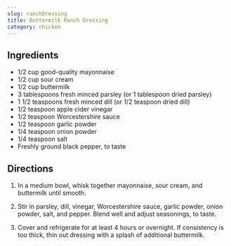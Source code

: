 ```yaml
---
slug: ranchDressing
title: Buttermilk Ranch Dressing
category: chicken
---
```


Ingredients
-----------

*   1/2 cup good-quality mayonnaise
*   1/2 cup sour cream
*   1/2 cup buttermilk
*   3 tablespoons fresh minced parsley (or 1 tablespoon dried parsley)
*   1 1/2 teaspoons fresh minced dill (or 1/2 teaspoon dried dill)
*   1/2 teaspoon apple cider vinegar
*   1/2 teaspoon Worcestershire sauce
*   1/2 teaspoon garlic powder
*   1/4 teaspoon onion powder
*   1/4 teaspoon salt
*   Freshly ground black pepper, to taste


Directions
----------

1.  In a medium bowl, whisk together mayonnaise, sour cream, and buttermilk until smooth.

2.  Stir in parsley, dill, vinegar, Worcestershire sauce, garlic powder, onion powder, salt, and pepper. Blend well and adjust seasonings, to taste. 

3.  Cover and refrigerate for at least 4 hours or overnight. If consistency is too thick, thin out dressing with a splash of additional buttermilk.
